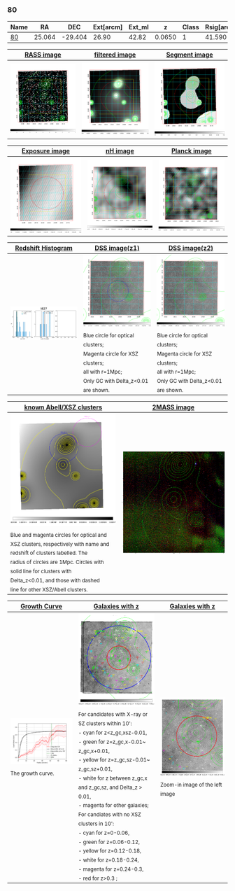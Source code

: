 <div STYLE="page-break-after: always;"></div>

### 80

|Name          |RA          |DEC      | Ext[arcm] | Ext_ml | z    | Class| Rsig[arcmin] | CRsig[c/s] | CR500[c/s] | R500[Mpc] |L500[erg/s]|F500[erg/s/cm^2]| M500[Msun]|Tx[keV]|beta|GC(XSZ,Delta_z<0.01)| GC(OPT,Delta_z<0.01)|GC|alias|
|--------------|------------|------------|---|---|-----------|--------|------|------|----|----|----|----|----|----|----|----|----|----|---|
|[80](script/80.md)     | 25.064       | -29.404       | 26.90    | 42.82   | 0.0650 | 1   | 41.590 |0.344 |0.307 |0.821 |6.028e+43 |5.906e-12 |1.675e+14 |3.004 |0.420 |-, |N, |-, |t627|

|[RASS image](../image/80/80_img.pdf)|[filtered image](../image/80/80_fil.pdf)|[Segment image](../image/80/80_seg.pdf)|
|-------------------|--------------------|-------------------|
| <img src="../image/80/80_img.png" width="300">  | <img src="../image/80/80_fil.png" width="300">   | <img src="../image/80/80_seg.png" width="300">  |

|[Exposure image](../image/80/80_mex.pdf)| [nH image](../image/80/80_nh.pdf)| [Planck image](../image/80/80_p.pdf)|
|-------------------|--------------------|-------------------|
|<img src="../image/80/80_mex.png" width="300">   | <img src="../image/80/80_nh.png" width="300">    | <img src="../image/80/80_p.png" width="300"> |

|[Redshift Histogram](../image/80/80_zg.pdf) | [DSS image(z1)](../image/80/80_dss_z1.pdf)      |  [DSS image(z2)](../image/80/80_dss_z2.pdf)    |
|-------------------|--------------------|-------------------|
|<img src="../image/80/80_zg.png" width="300"> |<img src="../image/80/80_dss_z1.png" width="300"> <sub><br>Blue circle for optical clusters; <br>Magenta circle for XSZ clusters; <br>all with r=1Mpc; <br>Only GC with Delta_z<0.01 are shown. </sub>| <img src="../image/80/80_dss_z2.png" width="300"><sub><br>Blue circle for optical clusters; <br>Magenta circle for XSZ clusters; <br>all with r=1Mpc; <br>Only GC with Delta_z<0.01 are shown. </sub> |

|[known Abell/XSZ clusters](../image/80/80_m.pdf) | [2MASS image](../image/80/80_2mass.pdf)      |
|-------------------|-------------------|
|<img src=../image/80/80_m.png width="300"> <sub><br>Blue and magenta circles for optical and <br>XSZ clusters, respectively with name and <br>redshift of clusters labelled. The <br>radius of circles are 1Mpc. Circles with <br>solid line for clusters with <br>Delta_z<0.01, and those with dashed <br>line for other XSZ/Abell clusters.        </sub>|<img src="../image/80/80_2mass.png" width="300">  |

|[Growth Curve](../image/80/80_gca_all.png) |[Galaxies with z](../image/80/80_opt_ned.pdf) |[Galaxies with z](../image/80/80_opt_ned_zoom.pdf) |
|-------------------|-------------------|-------------------|
| <img src="../image/80/80_gca_all.png" width="300"> <sub><br>The growth curve.</sub>| <img src=../image/80/80_opt_ned.png width="300"> <br><sub> For candidates with X-ray or SZ clusters within 10': <br> - cyan for z<z_gc,xsz-0.01, <br> - green for z=z_gc,x-0.01~ z_gc,x+0.01, <br> - yellow for z=z_gc,sz-0.01~ z_gc,sz+0.01, <br> - white for z between z_gc,x and z_gc,sz, and Delta_z > 0.01, <br> - magenta for other galaxies; <br>For candiates with no XSZ clusters in 10': <br> - cyan for z=0-0.06, <br> - green for z=0.06-0.12, <br> - yellow for z=0.12-0.18, <br> - white for z=0.18-0.24, <br> - magenta for z=0.24-0.3, <br> - red for z>0.3 ;  </sub>|<img src=../image/80/80_opt_ned_zoom.png width="300">  <br><sub> Zoom-in image of the left image</sub>|




